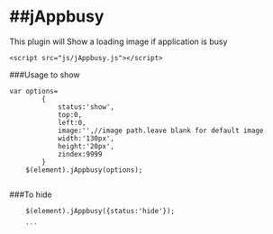 ##jAppbusy
========

This plugin will Show a loading image if application is busy


```<script src="js/jAppbusy.js"></script>```

###Usage to show
```
var options=
		{
			status:'show',
			top:0,
			left:0,
			image:'',//image path.leave blank for default image
			width:'130px',
			height:'20px',
			zindex:9999
		}
	$(element).jAppbusy(options);	
				
```				
###To hide
```
	$(element).jAppbusy({status:'hide'});	
				
	```			
